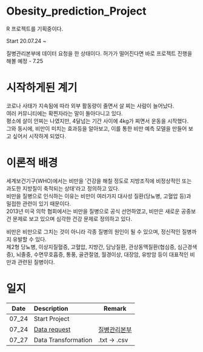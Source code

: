 # Obesity_prediction_Project

R 프로젝트를 기획중이다.

Start 20.07.24 ~

질병관리본부에 데이터 요청을 한 상태이다.
허가가 떨어진다면 바로 프로젝트 진행을 해볼 예정 - 7.25

# 시작하게된 계기
코로나 사태가 지속됨에 따라 외부 활동량이 줄면서 살 찌는 사람이 늘어났다.<br>
여러 커뮤니티에는 확찐자라는 말이 돌아다니고 있다.<br>
평소에 살이 안찌는 나였지만, 4달넘는 기간 사이에 4kg가 찌면서 운동을 시작했다.<br>
그와 동시에, 비만이 미치는 효과등을 알아보고, 이를 통한 비만 예측 모델을 만들어 보고 싶어서 시작하게 되었다.

# 이론적 배경
세계보건기구(WHO)에서는 비만을 '건강을 해칠 정도로 지방조직에 비정상적인 또는 과도한 지방질이 축적되는 상태'라고 정의하고 있다. <br>
비만을 질병으로 인식하는 이유는 비만이 여러가지 대사성 질환(당뇨병, 고혈압 등)과 밀접한 관련이 있기 때문이다.<br>
2013년 미국 의학 협회에서는 비만을 질병으로 공식 선언하였고, 비만은 새로운 공중보건 문제로 보고 있으며 심각한 건강 문제로 정의하고 있다.<br>


비만은 비만으로 그치는 것이 아니라 각종 질병의 원인이 될 수 있으며, 정신적인 질병까지 유발할 수 있다.<br>
제2형 당뇨병, 이상지질혈증, 고혈압, 지방간, 담낭질환, 관상동맥질환(협심증, 심근경색증), 뇌졸중, 수면무호흡증, 통풍, 골관절염, 월경이상, 대장암, 유방암 등이 대표적인 비만과 관련된 질병이다.

# 일지
|Date|Description|Remark|
|:---:|:---|---|
|07_24|Start Project||
|07_24|[Data request](./Progress_img/README.md)|[질병관리본부](https://chs.cdc.go.kr/chs/rdr/rdrInfoProcessMain.do)|
|07_27|Data Transformation|.txt -> .csv|
